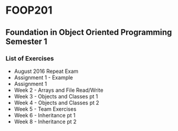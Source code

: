 # FOOP201
## Foundation in Object Oriented Programming Semester 1

### List of Exercises
* August 2016 Repeat Exam
* Assignment 1 - Example
* Assignment 1
* Week 2 - Arrays and File Read/Write
* Week 3 - Objects and Classes pt 1
* Week 4 - Objects and Classes pt 2
* Week 5 - Team Exercises
* Week 6 - Inheritance pt 1
* Week 8 - Inheritance pt 2

